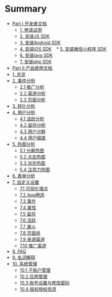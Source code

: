 # Summary

* [Part I 开发者文档]()
    * [1. 申请试用](开发者文档/申请试用.md)
    * [2. 安装JS SDK](开发者文档/安装JSSDK.md)
    * [3. 安装Android SDK](开发者文档/安装AndroidSDK.md)
    * [4. 安装iOS SDK](开发者文档/安装iOSSDK.md)
    * [5. 安装微信小程序 SDK](开发者文档/安装微信小程序SDK.md)
    * [6. 安装java SDK](开发者文档/安装javaSDK.md)
    * [7. 安装php SDK](开发者文档/安装phpSDK.md)
* [Part Ⅱ 产品使用文档]()
* [1. 总览](Dashboard总览/Dashboard.md)
* [2. 事件分析]()
    * [2.1 推广分析](获客分析/推广分析.md)
    * [2.2 渠道分析](获客分析/渠道分析.md)
    * [2.3 页面分析](行为分析/页面分析.md)
* [3. 转化分析](转化分析/漏斗分析.md)
* [4. 用户分析]()
    * [4.1 活跃分析](用户分析/活跃分析.md)
    * [4.2 留存分析](用户分析/留存分析.md)
    * [4.3 用户分群](用户分析/用户分群.md)
    * [4.4 用户细查](用户分析/用户细查.md)
* [5. 热图分析]()
    * [5.1 分屏热图](行为分析/分屏热图.md)
    * [5.2 点击热图](行为分析/点击热图.md)
    * [5.3 浏览热图](行为分析/浏览热图.md)
    * [5.4 注意力热图](行为分析/注意力热图.md)
* [6. 表单分析](行为分析/表单分析.md)
* [7. 自定义设置]()
    * [7.1 可视化埋点](自定义设置/可视化埋点.md)
    * [7.2 App圈选](自定义设置/App圈选.md)
    * [7.3 事件](自定义设置/自定义事件.md)
    * [7.4 属性](自定义设置/自定义属性.md)
    * [7.5 留存](自定义设置/自定义留存.md)
    * [7.6 活跃](自定义设置/自定义活跃.md)
    * [7.7 漏斗](自定义设置/自定义漏斗.md)
    * [7.8 页面组](自定义设置/页面组.md)
    * [7.9 来源渠道](自定义设置/来源渠道.md)
    * [7.10 推广渠道](自定义设置/推广管理.md)
* [8. FAQ](FAQ.md)
* [9. 名词解释](名词解释.md)
* [10. 系统管理]()
    * [10.1 子账户管理](系统管理/子账户管理.md)
    * [10.2 应用管理](系统管理/应用管理.md)
    * [10.3 账号设置与修改密码](系统管理/账号设置与修改密码.md)
    * [10.4 版权授权信息](系统管理/版权授权信息.md)
    
  

 
    

